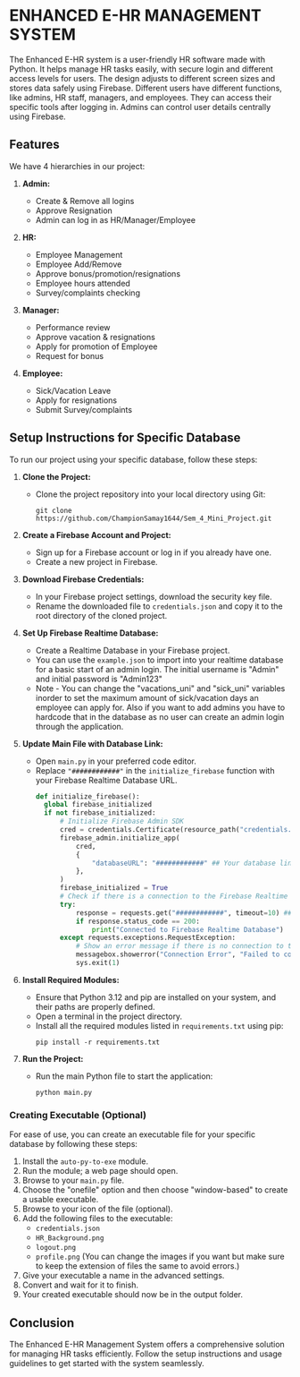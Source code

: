 
# ENHANCED E-HR MANAGEMENT SYSTEM

The Enhanced E-HR system is a user-friendly HR software made with Python. It helps manage HR tasks easily, with secure login and different access levels for users. The design adjusts to different screen sizes and stores data safely using Firebase. Different users have different functions, like admins, HR staff, managers, and employees. They can access their specific tools after logging in. Admins can control user details centrally using Firebase.

## Features

We have 4 hierarchies in our project:

1. **Admin:**
   - Create & Remove all logins
   - Approve Resignation
   - Admin can log in as HR/Manager/Employee

2. **HR:**
   - Employee Management
   - Employee Add/Remove
   - Approve bonus/promotion/resignations
   - Employee hours attended
   - Survey/complaints checking

3. **Manager:**
   - Performance review
   - Approve vacation & resignations
   - Apply for promotion of Employee
   - Request for bonus

4. **Employee:**
   - Sick/Vacation Leave
   - Apply for resignations
   - Submit Survey/complaints

## Setup Instructions for Specific Database

To run our project using your specific database, follow these steps:

1. **Clone the Project:**
   - Clone the project repository into your local directory using Git:
     ```
     git clone https://github.com/ChampionSamay1644/Sem_4_Mini_Project.git
     ```

2. **Create a Firebase Account and Project:**
   - Sign up for a Firebase account or log in if you already have one.
   - Create a new project in Firebase.

3. **Download Firebase Credentials:**
   - In your Firebase project settings, download the security key file.
   - Rename the downloaded file to `credentials.json` and copy it to the root directory of the cloned project.

4. **Set Up Firebase Realtime Database:**
   - Create a Realtime Database in your Firebase project.
   - You can use the `example.json` to import into your realtime database for a basic start of an admin login. The initial username is "Admin" and initial password is "Admin123"
   - Note - You can change the "vacations_uni" and "sick_uni" variables inorder to set the maximum amount of sick/vacation days an employee can apply for. Also if you want to add admins you have to hardcode that in the database as no user can create an admin login through the application.

5. **Update Main File with Database Link:**
   - Open `main.py` in your preferred code editor.
   - Replace `"############"` in the `initialize_firebase` function with your Firebase Realtime Database URL.
     ```python
     def initialize_firebase():
       global firebase_initialized
       if not firebase_initialized:
           # Initialize Firebase Admin SDK
           cred = credentials.Certificate(resource_path("credentials.json"))  # Path: credentials.json
           firebase_admin.initialize_app(
               cred,
               {
                   "databaseURL": "############" ## Your database link goes here,also below 
               },
           )
           firebase_initialized = True
           # Check if there is a connection to the Firebase Realtime Database and time out after 10 seconds
           try:
               response = requests.get("############", timeout=10) ## Your database link goes here
               if response.status_code == 200:
                   print("Connected to Firebase Realtime Database")
           except requests.exceptions.RequestException:
               # Show an error message if there is no connection to the Firebase Realtime Database
               messagebox.showerror("Connection Error", "Failed to connect to Firebase Realtime Database. Please check your internet connection.")
               sys.exit(1)
     ```

6. **Install Required Modules:**
   - Ensure that Python 3.12 and pip are installed on your system, and their paths are properly defined.
   - Open a terminal in the project directory.
   - Install all the required modules listed in `requirements.txt` using pip:
     ```
     pip install -r requirements.txt
     ```

8. **Run the Project:**
   - Run the main Python file to start the application:
     ```
     python main.py
     ```

### Creating Executable (Optional)

For ease of use, you can create an executable file for your specific database by following these steps:

1. Install the `auto-py-to-exe` module.
2. Run the module; a web page should open.
3. Browse to your `main.py` file.
4. Choose the "onefile" option and then choose "window-based" to create a usable executable.
5. Browse to your icon of the file (optional).
6. Add the following files to the executable:
   - `credentials.json`
   - `HR_Background.png`
   - `logout.png`
   - `profile.png`
   (You can change the images if you want but make sure to keep the extension of files the same to avoid errors.)
7. Give your executable a name in the advanced settings.
8. Convert and wait for it to finish.
9. Your created executable should now be in the output folder.

## Conclusion

The Enhanced E-HR Management System offers a comprehensive solution for managing HR tasks efficiently. Follow the setup instructions and usage guidelines to get started with the system seamlessly.
